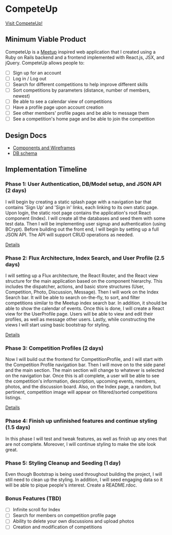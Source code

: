 # CompeteUp

[Visit CompeteUp!](http://competeup.herokuapp.com)

## Minimum Viable Product

CompeteUp is a [Meetup](http://www.meetup.com/) inspired web application that
I created using a Ruby on Rails backend and a frontend implemented with
React.js, JSX, and jQuery. CompeteUp allows people to:

- [ ] Sign up for an account
- [ ] Log in / Log out
- [ ] Search for different competitions to help improve different skills
- [ ] Sort competitions by parameters (distance, number of members, newest)
- [ ] Be able to see a calendar view of competitions
- [ ] Have a profile page upon account creation
- [ ] See other members' profile pages and be able to message them
- [ ] See a competition's home page and be able to join the competition

## Design Docs
* [Components and Wireframes](./docs/wireframes.md)
* [DB schema](./docs/schema.md)

## Implementation Timeline

### Phase 1: User Authentication, DB/Model setup, and JSON API (2 days)

I will begin by creating a static splash page with a navigation bar that
contains 'Sign Up' and 'Sign in' links, each linking to its own static page.
Upon login, the static root page contains the application's root React
component (Index). I will create all the databases and seed them with some test
data. Then I will be implementing user signup and authentication (using BCrypt).
Before building out the front end, I will begin by setting up a full JSON API.
The API will support CRUD operations as needed.

[Details](./docs/phases/phase1.md)

### Phase 2: Flux Architecture, Index Search, and User Profile (2.5 days)

I will setting up a Flux architecture, the React Router, and the React view
structure for the main application based on the component hierarchy. This
includes the dispatcher, actions, and basic store structures (User, Competition,
Photo, Discussion, Message). Then I will work on the Index Search bar. It will
be able to search on-the-fly, to sort, and filter competitions similar to the
Meetup index search bar. In addition, it should be able to show the calendar of
events. Once this is done, I will create a React view for the UserProfile page.
Users will be able to view and edit their profiles, as well as message other
users. Lastly, while constructing the views I will start using basic bootstrap
for styling.

[Details](./docs/phases/phase2.md)

### Phase 3: Competition Profiles (2 days)

Now I will build out the frontend for CompetitionProfile, and I will start with
the Competition Profile navigation bar. Then I will move on to the side panel
and the main section. The main section will change to whatever is selected on
the navigation bar. Once this is all complete, a user will be able to see
the competition's information, description, upcoming events, members, photos,
and the discussion board. Also, on the Index page, a random, but pertinent,
competition image will appear on filtered/sorted competitions listings.

[Details](./docs/phases/phase3.md)

### Phase 4: Finish up unfinished features and continue styling (1.5 days)

In this phase I will test and tweak features, as well as finish up any ones that
are not complete. Moreover, I will continue styling to make the site look great.

### Phase 5: Styling Cleanup and Seeding (1 day)

Even though Bootstrap is being used throughout building the project, I will
still need to clean up the styling. In addition, I will seed engaging data so
it will be able to pique people's interest. Create a README.rdoc.

### Bonus Features (TBD)
- [ ] Infinite scroll for Index
- [ ] Search for members on competition profile page
- [ ] Ability to delete your own discussions and upload photos
- [ ] Creation and modification of competitions
